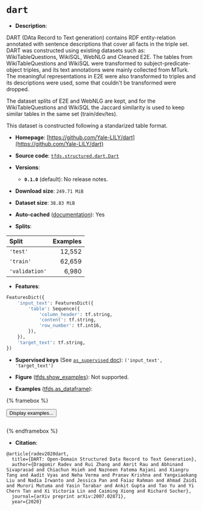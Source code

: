 <div itemscope itemtype="http://schema.org/Dataset">
  <div itemscope itemprop="includedInDataCatalog" itemtype="http://schema.org/DataCatalog">
    <meta itemprop="name" content="TensorFlow Datasets" />
  </div>
  <meta itemprop="name" content="dart" />
  <meta itemprop="description" content="DART (DAta Record to Text generation) contains RDF entity-relation annotated&#10;with sentence descriptions that cover all facts in the triple set. DART was&#10;constructed using existing datasets such as: WikiTableQuestions, WikiSQL, WebNLG&#10;and Cleaned E2E. The tables from WikiTableQuestions and WikiSQL were transformed&#10;to subject-predicate-object triples, and its text annotations were mainly&#10;collected from MTurk. The meaningful representations in E2E were also&#10;transformed to triples and its descriptions were used, some that couldn&#x27;t be&#10;transformed were dropped.&#10;&#10;The dataset splits of E2E and WebNLG are kept, and for the WikiTableQuestions&#10;and WikiSQL the Jaccard similarity is used to keep similar tables in the same&#10;set (train/dev/tes).&#10;&#10;This dataset is constructed following a standarized table format.&#10;&#10;To use this dataset:&#10;&#10;```python&#10;import tensorflow_datasets as tfds&#10;&#10;ds = tfds.load(&#x27;dart&#x27;, split=&#x27;train&#x27;)&#10;for ex in ds.take(4):&#10;  print(ex)&#10;```&#10;&#10;See [the guide](https://www.tensorflow.org/datasets/overview) for more&#10;informations on [tensorflow_datasets](https://www.tensorflow.org/datasets).&#10;&#10;" />
  <meta itemprop="url" content="https://www.tensorflow.org/datasets/catalog/dart" />
  <meta itemprop="sameAs" content="https://github.com/Yale-LILY/dart" />
  <meta itemprop="citation" content="@article{radev2020dart,&#10;  title={DART: Open-Domain Structured Data Record to Text Generation},&#10;  author={Dragomir Radev and Rui Zhang and Amrit Rau and Abhinand Sivaprasad and Chiachun Hsieh and Nazneen Fatema Rajani and Xiangru Tang and Aadit Vyas and Neha Verma and Pranav Krishna and Yangxiaokang Liu and Nadia Irwanto and Jessica Pan and Faiaz Rahman and Ahmad Zaidi and Murori Mutuma and Yasin Tarabar and Ankit Gupta and Tao Yu and Yi Chern Tan and Xi Victoria Lin and Caiming Xiong and Richard Socher},&#10;  journal={arXiv preprint arXiv:2007.02871},&#10;  year={2020}" />
</div>

# `dart`


*   **Description**:

DART (DAta Record to Text generation) contains RDF entity-relation annotated
with sentence descriptions that cover all facts in the triple set. DART was
constructed using existing datasets such as: WikiTableQuestions, WikiSQL, WebNLG
and Cleaned E2E. The tables from WikiTableQuestions and WikiSQL were transformed
to subject-predicate-object triples, and its text annotations were mainly
collected from MTurk. The meaningful representations in E2E were also
transformed to triples and its descriptions were used, some that couldn't be
transformed were dropped.

The dataset splits of E2E and WebNLG are kept, and for the WikiTableQuestions
and WikiSQL the Jaccard similarity is used to keep similar tables in the same
set (train/dev/tes).

This dataset is constructed following a standarized table format.

*   **Homepage**:
    [https://github.com/Yale-LILY/dart](https://github.com/Yale-LILY/dart)

*   **Source code**:
    [`tfds.structured.dart.Dart`](https://github.com/tensorflow/datasets/tree/master/tensorflow_datasets/structured/dart/dart.py)

*   **Versions**:

    *   **`0.1.0`** (default): No release notes.

*   **Download size**: `249.71 MiB`

*   **Dataset size**: `38.83 MiB`

*   **Auto-cached**
    ([documentation](https://www.tensorflow.org/datasets/performances#auto-caching)):
    Yes

*   **Splits**:

Split          | Examples
:------------- | -------:
`'test'`       | 12,552
`'train'`      | 62,659
`'validation'` | 6,980

*   **Features**:

```python
FeaturesDict({
    'input_text': FeaturesDict({
        'table': Sequence({
            'column_header': tf.string,
            'content': tf.string,
            'row_number': tf.int16,
        }),
    }),
    'target_text': tf.string,
})
```

*   **Supervised keys** (See
    [`as_supervised` doc](https://www.tensorflow.org/datasets/api_docs/python/tfds/load#args)):
    `('input_text', 'target_text')`

*   **Figure**
    ([tfds.show_examples](https://www.tensorflow.org/datasets/api_docs/python/tfds/visualization/show_examples)):
    Not supported.

*   **Examples**
    ([tfds.as_dataframe](https://www.tensorflow.org/datasets/api_docs/python/tfds/as_dataframe)):

<!-- mdformat off(HTML should not be auto-formatted) -->

{% framebox %}

<button id="displaydataframe">Display examples...</button>
<div id="dataframecontent" style="overflow-x:auto"></div>
<script src="https://www.gstatic.com/external_hosted/jquery2.min.js"></script>
<script>
var url = "https://storage.googleapis.com/tfds-data/visualization/dataframe/dart-0.1.0.html";
$(document).ready(() => {
  $("#displaydataframe").click((event) => {
    // Disable the button after clicking (dataframe loaded only once).
    $("#displaydataframe").prop("disabled", true);

    // Pre-fetch and display the content
    $.get(url, (data) => {
      $("#dataframecontent").html(data);
    }).fail(() => {
      $("#dataframecontent").html(
        'Error loading examples. If the error persist, please open '
        + 'a new issue.'
      );
    });
  });
});
</script>

{% endframebox %}

<!-- mdformat on -->

*   **Citation**:

```
@article{radev2020dart,
  title={DART: Open-Domain Structured Data Record to Text Generation},
  author={Dragomir Radev and Rui Zhang and Amrit Rau and Abhinand Sivaprasad and Chiachun Hsieh and Nazneen Fatema Rajani and Xiangru Tang and Aadit Vyas and Neha Verma and Pranav Krishna and Yangxiaokang Liu and Nadia Irwanto and Jessica Pan and Faiaz Rahman and Ahmad Zaidi and Murori Mutuma and Yasin Tarabar and Ankit Gupta and Tao Yu and Yi Chern Tan and Xi Victoria Lin and Caiming Xiong and Richard Socher},
  journal={arXiv preprint arXiv:2007.02871},
  year={2020}
```

